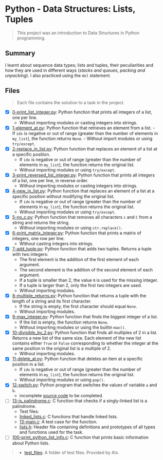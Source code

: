 # Python - Data Structures: Lists, Tuples

> This project was an introduction to Data Structures in Python programming.

## Summary

I learnt about sequence data types; lists and tuples, their peculiarities and how they are used in different ways (*stacks and queues, packing and unpacking*). I also practiced using the `del` statement.

## Files

> Each file contains the solution to a task in the project.

- [x] [0-print_list_integer.py](https://github.com/Ebube-Ochemba/alx-higher_level_programming/blob/master/0x03-python-data_structures/0-print_list_integer.py): Python function that prints all integers of a list, one per line.
	- Without importing modules or casting integers into strings.
- [x] [1-element_at.py](https://github.com/Ebube-Ochemba/alx-higher_level_programming/blob/master/0x03-python-data_structures/1-element_at.py): Python function that retrieves an element from a list.
        - If `idx` is negative or out of range (greater than the number of elements in `my_list`), the function returns `None`.
        - Without import modules or using `try/except`.
- [x] [2-replace_in_list.py](https://github.com/Ebube-Ochemba/alx-higher_level_programming/blob/master/0x03-python-data_structures/2-replace_in_list.py): Python function that replaces an element of a list at a specific position.
	- If `idx` is negative or out of range (greater than the number of elements in `my_list`), the function returns the original list.
	- Without importing modules or using `try/except`.
- [x] [3-print_reversed_list_integer.py](https://github.com/Ebube-Ochemba/alx-higher_level_programming/blob/master/0x03-python-data_structures/3-print_reversed_list_integer.py): Python function that prints all integers of a list, one per line, in reverse order.
	- Without importing modules or casting integers into strings.
- [x] [4-new_in_list.py](https://github.com/Ebube-Ochemba/alx-higher_level_programming/blob/master/0x03-python-data_structures/4-new_in_list.py): Python function that replaces an element of a list at a specific position without modifying the original list.
	- If `idx` is negative or out of range (greater than the number of elements in `my_list`), the function returns the original list.
	- Without importing modules or using `try/except`.
- [x] [5-no_c.py](https://github.com/Ebube-Ochemba/alx-higher_level_programming/blob/master/0x03-python-data_structures/5-no_c.py): Python function that removes all characters `c` and `C` from a string and returns the string.
	- Without importing modules or using `str.replace()`.
- [x] [6-print_matrix_integer.py](https://github.com/Ebube-Ochemba/alx-higher_level_programming/blob/master/0x03-python-data_structures/6-print_matrix_integer.py): Python function that prints a matrix of integers, one row per line.
	- Without casting integers into strings.
- [x] [7-add_tuple.py](https://github.com/Ebube-Ochemba/alx-higher_level_programming/blob/master/0x03-python-data_structures/7-add_tuple.py): Python function that adds two tuples.
Returns a tuple with two integers:
	- The first element is the addition of the first element of each argument.
	- The second element is the addition of the second element of each argument.
	- If a tuple is smaller than 2, the value `0` is used for the missing integer.
	- If a tuple is larger than 2, only the first two integers are used.
	- Without importing modules.
- [x] [8-multiple_returns.py](https://github.com/Ebube-Ochemba/alx-higher_level_programming/blob/master/0x03-python-data_structures/8-multiple_returns.py): Python function that returns a tuple with the length of a string and its first character.
	- If the string is empty, the first character should equal `None`.
	- Without importing modules.
- [x] [9-max_integer.py](https://github.com/Ebube-Ochemba/alx-higher_level_programming/blob/master/0x03-python-data_structures/9-max_integer.py): Python function that finds the biggest integer of a list.
	- If the list is empty, the function returns `None`.
	- Without importing modules or using the builtin `max()`.
- [x] [10-divisible_by_2.py](https://github.com/Ebube-Ochemba/alx-higher_level_programming/blob/master/0x03-python-data_structures/10-divisible_by_2.py): Python function that finds all multiples of 2 in a list. Returns a new list of the same size. Each element of the new list contains either `True` or `False` corresponding to whether the integer at the same position in the original list is a multiple of 2.
	- Without importing modules.
- [x] [11-delete_at.py](https://github.com/Ebube-Ochemba/alx-higher_level_programming/blob/master/0x03-python-data_structures/11-delete_at.py): Python function that deletes an item at a specific position in a list.
	- If `idx` is negative or out of range (greater than the number of elements in `my_list`), the function returns the original list.
	- Without imporitng modules or using `pop()`.
- [x] [12-switch.py](https://github.com/Ebube-Ochemba/alx-higher_level_programming/blob/master/0x03-python-data_structures/12-switch.py): Python program that switches the values of variable `a` and `b`.
	- incomplete [source code](https://intranet.alxswe.com/rltoken/9kg8R2hfPSN5pClcVAeGlA) to be completed.
- [ ] [13-is_palindrome.c](https://github.com/Ebube-Ochemba/alx-higher_level_programming/blob/master/0x03-python-data_structures/13-is_palindrome.c): C function that checks if a singly-linked list is a palindrome.
	- Test files:
	- [linked_lists.c](): C functions that handle linked lists.
	- [13-main.c](): A test case for the function.
	- [lists.h](): Header file containing definitions and prototypes of all types and functions used for the task.
- [ ] [100-print_python_list_info.c](https://github.com/Ebube-Ochemba/alx-higher_level_programming/blob/master/0x03-python-data_structures/100-print_python_list_info.c): C function that prints basic information about Python lists.

> - [test_files](https://github.com/Ebube-Ochemba/alx-higher_level_programming/tree/master/0x03-python-data_structures/test_files): A folder of test files. Provided by Alx.
